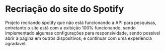 # Recriação do site do Spotify
Projeto recriando spotify que não está funcionando a API para pesquisas, entretanto o site está com a exibição 100% funcionando, sendo implementado algumas configurações para responsividade, sendo possivel abrir a pagina em outros dispositivos, e continuar com uma experiência agradavel.
